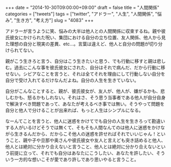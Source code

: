 +++
date = "2014-10-30T09:00:00+09:00"
draft = false
title = "人間関係"
categories = ["tweets"]
tags = ["twitter", "アドラー", "人生", "人間関係", "悩み", "生き方", "考え方"]
slug = "4083"
+++

アドラーが言うように笑、悩みの大半は他人との人間関係に収束するね。親や彼氏彼女にかけられた呪い、集団における自分の立ち位置、友人関係、他人から見た理想の自分と現実の差異、etc…。言葉は違えど、他人と自分の問題が切り分けられてない。

親がこう生きろと言う、自分はこう生きたいと思う、でも行動に移すと親は悲しむ。過去にこんな事を彼氏彼女にされた、自分はそれで病んだ、だから行動に移せない。シビアなことを言うと、それは全てそれを理由にして行動しない自分を自分で受け入れてるだけなんだよね。自分の人生を生きていない。

自分がこんなことすると、親が、彼氏彼女が、友人が、他人が、嫌がるかも、悲しむかも、怒るかもしれない。それはさ、そう思う当事者である他人が自分自身で解決すべき問題であって、あなたが考えるべき事では無い。そうやって問題を自分と他人で分けることが出来れば、もっと人生はシンプルになる。

なーんてことを言うと、他人に迷惑をかけてでも自分の人生を生きろって勘違いする人がいるけどそうでは無くて、そもそも人間なんてのは他人に迷惑をかけながら生きるんだから、だからこそ他人の迷惑を許せればそれでいいじゃん！ということ、親や子や旦那や奥さんや彼氏彼女や友人と言えども突き詰めると他人、他人とは絶対に分かり合えないと言うこと、他人とは絶対に分かり合えないという前提に立って、それでも自分はあなたにこうしたい、あなたを許したい、そういう一方的な想いこそが愛であり許しであり思いやると言うこと。
